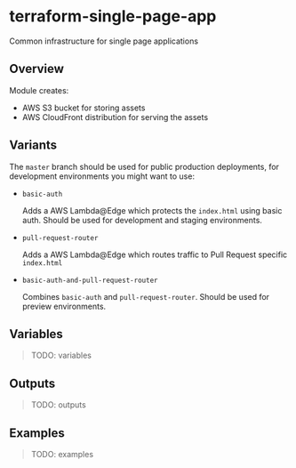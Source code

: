 # terraform-single-page-app

Common infrastructure for single page applications

## Overview

Module creates:

- AWS S3 bucket for storing assets
- AWS CloudFront distribution for serving the assets

## Variants

The `master` branch should be used for public production deployments, for development environments you might want to use:

- `basic-auth`

  Adds a AWS Lambda@Edge which protects the `index.html` using basic auth.
  Should be used for development and staging environments.

- `pull-request-router`

  Adds a AWS Lambda@Edge which routes traffic to Pull Request specific `index.html`

- `basic-auth-and-pull-request-router`

  Combines `basic-auth` and `pull-request-router`. Should be used for preview environments.

## Variables

> TODO: variables

## Outputs

> TODO: outputs

## Examples

> TODO: examples
